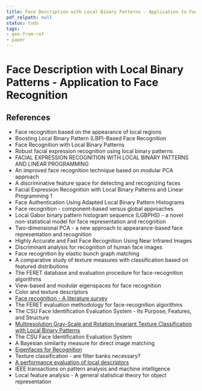 ```yaml
---
title: Face Description with Local Binary Patterns - Application to Face Recognition
pdf_relpath: null
status: todo
tags:
- gen-from-ref
- paper
---
```


# Face Description with Local Binary Patterns - Application to Face Recognition

## References

- Face recognition based on the appearance of local regions
- Boosting Local Binary Pattern (LBP)-Based Face Recognition
- Face Recognition with Local Binary Patterns
- Robust facial expression recognition using local binary patterns
- FACIAL EXPRESSION RECOGNITION WITH LOCAL BINARY PATTERNS AND LINEAR PROGRAMMING
- An improved face recognition technique based on modular PCA approach
- A discriminative feature space for detecting and recognizing faces
- Facial Expression Recognition with Local Binary Patterns and Linear Programming 1
- Face Authentication Using Adapted Local Binary Pattern Histograms
- Face recognition - component-based versus global approaches
- Local Gabor binary pattern histogram sequence (LGBPHS) - a novel non-statistical model for face representation and recognition
- Two-dimensional PCA - a new approach to appearance-based face representation and recognition
- Highly Accurate and Fast Face Recognition Using Near Infrared Images
- Discriminant analysis for recognition of human face images
- Face recognition by elastic bunch graph matching
- A comparative study of texture measures with classification based on featured distributions
- The FERET database and evaluation procedure for face-recognition algorithms
- View-based and modular eigenspaces for face recognition
- Color and texture descriptors
- [Face recognition - A literature survey](./face-recognition-a-literature-survey.md)
- The FERET evaluation methodology for face-recognition algorithms
- The CSU Face Identification Evaluation System - Its Purpose, Features, and Structure
- [Multiresolution Gray-Scale and Rotation Invariant Texture Classification with Local Binary Patterns](./multiresolution-gray-scale-and-rotation-invariant-texture-classification-with-local-binary-patterns.md)
- The CSU Face Identification Evaluation System
- A Bayesian similarity measure for direct image matching
- [Eigenfaces for Recognition](./eigenfaces-for-recognition.md)
- Texture classification - are filter banks necessary?
- [A performance evaluation of local descriptors](./a-performance-evaluation-of-local-descriptors.md)
- IEEE transactions on pattern analysis and machine intelligence
- Local feature analysis - A general statistical theory for object representation
